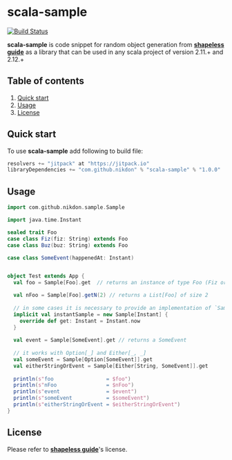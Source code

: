 # scala-sample

[![Build Status](https://travis-ci.org/nikdon/scala-sample.svg?branch=master)](https://travis-ci.org/nikdon/scala-sample)

**scala-sample** is code snippet for random object generation from [**shapeless guide**](https://github.com/underscoreio/shapeless-guide)
as a library that can be used in any scala project of version 2.11.+ and 2.12.+ 

## Table of contents

1. [Quick start](#quick-start)
2. [Usage](#usage)
3. [License](#license)

## Quick start

To use **scala-sample** add following to build file:

```scala
resolvers += "jitpack" at "https://jitpack.io"
libraryDependencies += "com.github.nikdon" % "scala-sample" % "1.0.0"
```

## Usage

```scala
import com.github.nikdon.sample.Sample

import java.time.Instant

sealed trait Foo
case class Fiz(fiz: String) extends Foo
case class Buz(buz: String) extends Foo

case class SomeEvent(happenedAt: Instant)


object Test extends App {
  val foo = Sample[Foo].get  // returns an instance of type Foo (Fiz or Buz)

  val nFoo = Sample[Foo].getN(2) // returns a List[Foo] of size 2
  
  // in some cases it is necessary to provide an implementation of `Sample` 
  implicit val instantSample = new Sample[Instant] {
    override def get: Instant = Instant.now
  }
  
  val event = Sample[SomeEvent].get // returns a SomeEvent
  
  // it works with Option[_] and Either[_, _]
  val someEvent = Sample[Option[SomeEvent]].get
  val eitherStringOrEvent = Sample[Either[String, SomeEvent]].get
   
  println(s"foo                 = $foo")
  println(s"nFoo                = $nFoo")
  println(s"event               = $event")    
  println(s"someEvent           = $someEvent")    
  println(s"eitherStringOrEvent = $eitherStringOrEvent")    
}
```

## License

Please refer to [**shapeless guide**](https://github.com/underscoreio/shapeless-guide)'s license.
